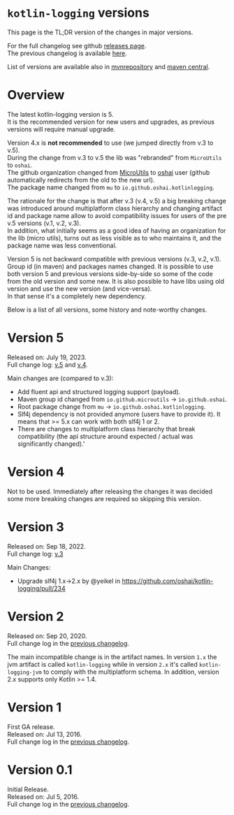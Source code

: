 
# `kotlin-logging` versions

This page is the TL;DR version of the changes in major versions.

For the full changelog see github [releases page](https://github.com/oshai/kotlin-logging/releases).  
The previous changelog is available [here](https://github.com/oshai/kotlin-logging/ChangeLog-old.md).

List of versions are available also in [mvnrepository](https://mvnrepository.com/artifact/io.github.oshai/kotlin-logging)
and [maven central](https://repo1.maven.org/maven2/io/github/oshai/kotlin-logging/).

# Overview 

The latest kotlin-logging version is 5.  
It is the recommended version for new users and upgrades, as previous versions will require manual upgrade.

Version 4.x is **not recommended** to use (we jumped directly from v.3 to v.5).  
During the change from v.3 to v.5 the lib was "rebranded" from `MicroUtils` to `oshai`.  
The github organization changed from [MicroUtils](https://github.com/MicroUtils/kotlin-logging) to [oshai](https://github.com/oshai/kotlin-logging) user 
(github automatically redirects from the old to the new url).  
The package name changed from `mu` to `io.github.oshai.kotlinlogging`.

The rationale for the change is that after v.3 (v.4, v.5) a big breaking change was introduced around multiplatform class hierarchy
and changing artifact id and package name allow to avoid compatibility issues for users of the pre v.5 versions (v.1, v.2, v.3).  
In addition, what initially seems as a good idea of having an organization for the lib (micro utils), turns out as less visible as to who maintains it, and the package name was less conventional.

Version 5 is not backward compatible with previous versions (v.3, v.2, v.1). Group id (in maven) and packages names changed.
It is possible to use both version 5 and previous versions side-by-side so some of the code from the old version
and some new. It is also possible to have libs using old version and use the new version (and vice-versa).  
In that sense it's a completely new dependency.

Below is a list of all versions, some history and note-worthy changes.

# Version 5

Released on: July 19, 2023.  
Full change log: 
[v.5](https://github.com/oshai/kotlin-logging/releases/tag/5.0.0)
and [v.4](https://github.com/oshai/kotlin-logging/releases/tag/4.0.0).


Main changes are (compared to v.3):

- Add fluent api and structured logging support (payload).
- Maven group id changed from `io.github.microutils` -> `io.github.oshai`.
- Root package change from `mu` -> `io.github.oshai.kotlinlogging`.
- Slf4j dependency is not provided anymore (users have to provide it). It means that >= 5.x can work with both slf4j 1 or 2.
- There are changes to multiplatform class hierarchy that break compatibility (the api structure around expected / actual was significantly changed).'


# Version 4

Not to be used. Immediately after releasing the changes it was decided some more breaking changes are required so skipping this version.

# Version 3

Released on: Sep 18, 2022.  
Full change log:
[v.3](https://github.com/oshai/kotlin-logging/releases/tag/3.0.0)

Main Changes:
- Upgrade slf4j 1.x->2.x by @yeikel in https://github.com/oshai/kotlin-logging/pull/234

# Version 2

Released on: Sep 20, 2020.  
Full change log in the [previous changelog](https://github.com/oshai/kotlin-logging/blob/master/ChangeLog-old.md).

The main incompatible change is in the artifact names. In version `1.x` the jvm artifact is called `kotlin-logging` while in version `2.x` it's called `kotlin-logging-jvm` to comply with the multiplatform schema. In addition, version 2.x supports only Kotlin >= 1.4.

# Version 1

First GA release.  
Released on: Jul 13, 2016.  
Full change log in the [previous changelog](https://github.com/oshai/kotlin-logging/blob/master/ChangeLog-old.md).


# Version 0.1

Initial Release.  
Released on: Jul 5, 2016.  
Full change log in the [previous changelog](https://github.com/oshai/kotlin-logging/blob/master/ChangeLog-old.md).

